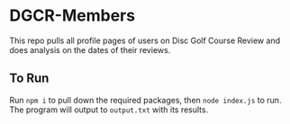 # DGCR-Members

This repo pulls all profile pages of users on Disc Golf Course Review and does analysis on the dates of their reviews.

## To Run

Run `npm i` to pull down the required packages, then `node index.js` to run. The program will output to `output.txt` with its results.